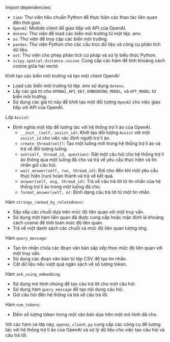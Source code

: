Import dependencies:

-   `time`: Thư viện tiêu chuẩn Python để thực hiện các thao tác liên quan đến thời gian.
-   `OpenAI`: Module client để giao tiếp với API của OpenAI.
-   `dotenv`: Thư viện để load các biến môi trường từ một tệp .env.
-   `os`: Thư viện để truy cập các biến môi trường.
-   `pandas`: Thư viện Python cho các cấu trúc dữ liệu và công cụ phân tích dữ liệu.
-   `ast`: Thư viện cho phép phân tích cú pháp và xử lý biểu thức Python.
-   `scipy.spatial.distance.cosine`: Cung cấp các hàm để tính khoảng cách cosine giữa hai vectơ.

Khởi tạo các biến môi trường và tạo một client OpenAI:

-   Load các biến môi trường từ tệp .env sử dụng `dotenv`.
-   Lấy các giá trị cho `OPENAI_API_KEY`, `EMBEDDING_MODEL`, và `GPT_MODEL` từ biến môi trường.
-   Sử dụng các giá trị này để khởi tạo một đối tượng `OpenAI` cho việc giao tiếp với API của OpenAI.

Lớp `Assist`:

-   Định nghĩa một lớp để tương tác với hệ thống trợ lí ảo của OpenAI.
    -   `__init__(self, assist_id)`: Khởi tạo đối tượng `Assist` với một `assist_id` cho việc xác định người trợ lí ảo.
    -   `create_thread(self)`: Tạo một luồng mới trong hệ thống trợ lí ảo và trả về đối tượng luồng.
    -   `ask(self, thread_id, question)`: Đặt một câu hỏi cho hệ thống trợ lí ảo thông qua một luồng đã cho và trả về yêu cầu thực hiện và tin nhắn gửi câu hỏi.
    -   `wait_answer(self, run, thread_id)`: Đợi cho đến khi một yêu cầu thực hiện (run) hoàn thành và trả về kết quả.
    -   `answer(self, msg, thread_id)`: Trả về câu trả lời từ tin nhắn của hệ thống trợ lí ảo trong một luồng đã cho.
    -   `format_answer(self, m)`: Định dạng câu trả lời từ một tin nhắn.

Hàm `strings_ranked_by_relatedness`:

-   Sắp xếp các chuỗi dựa trên mức độ liên quan với một truy vấn.
-   Sử dụng một hàm liên quan đã được cung cấp hoặc mặc định là khoảng cách cosine để tính toán mức độ liên quan.
-   Trả về một danh sách các chuỗi và mức độ liên quan tương ứng.

Hàm `query_message`:

-   Tạo tin nhắn chứa các đoạn văn bản sắp xếp theo mức độ liên quan với một truy vấn.
-   Sử dụng các đoạn văn bản từ tệp CSV để tạo tin nhắn.
-   Cắt dữ liệu nếu vượt quá ngân sách về số lượng token.

Hàm `ask_using_embedding`:

-   Sử dụng mô hình nhúng để tạo câu trả lời cho một câu hỏi.
-   Sử dụng hàm `query_message` để tạo nội dung câu hỏi.
-   Gửi câu hỏi đến hệ thống và trả về câu trả lời.

Hàm `num_tokens`:

-   Đếm số lượng token trong một văn bản dựa trên một mô hình đã cho.

Với các hàm và lớp này, `openai_client.py` cung cấp các công cụ để tương tác với hệ thống trợ lí ảo của OpenAI và xử lý dữ liệu cho việc tạo câu hỏi và câu trả lời.
